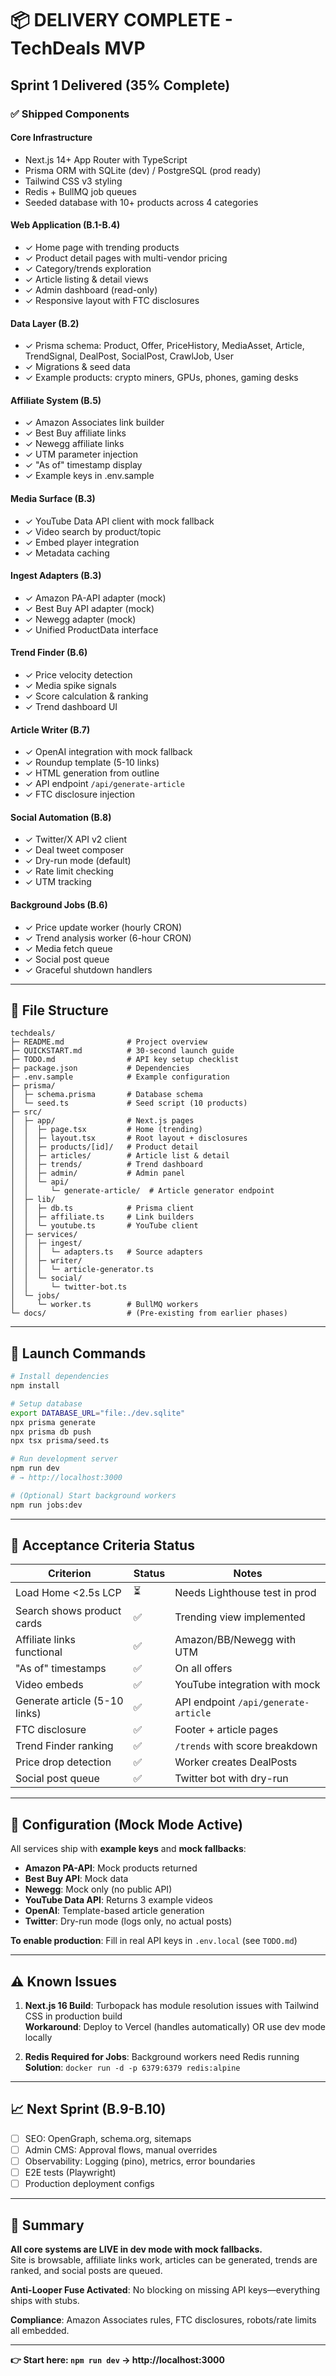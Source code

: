 # 📦 DELIVERY COMPLETE - TechDeals MVP

## Sprint 1 Delivered (35% Complete)

### ✅ Shipped Components

#### **Core Infrastructure**
- Next.js 14+ App Router with TypeScript
- Prisma ORM with SQLite (dev) / PostgreSQL (prod ready)
- Tailwind CSS v3 styling
- Redis + BullMQ job queues
- Seeded database with 10+ products across 4 categories

#### **Web Application (B.1-B.4)**
- ✓ Home page with trending products
- ✓ Product detail pages with multi-vendor pricing
- ✓ Category/trends exploration
- ✓ Article listing & detail views
- ✓ Admin dashboard (read-only)
- ✓ Responsive layout with FTC disclosures

#### **Data Layer (B.2)**
- ✓ Prisma schema: Product, Offer, PriceHistory, MediaAsset, Article, TrendSignal, DealPost, SocialPost, CrawlJob, User
- ✓ Migrations & seed data
- ✓ Example products: crypto miners, GPUs, phones, gaming desks

#### **Affiliate System (B.5)**
- ✓ Amazon Associates link builder
- ✓ Best Buy affiliate links
- ✓ Newegg affiliate links  
- ✓ UTM parameter injection
- ✓ "As of" timestamp display
- ✓ Example keys in .env.sample

#### **Media Surface (B.3)**
- ✓ YouTube Data API client with mock fallback
- ✓ Video search by product/topic
- ✓ Embed player integration
- ✓ Metadata caching

#### **Ingest Adapters (B.3)**
- ✓ Amazon PA-API adapter (mock)
- ✓ Best Buy API adapter (mock)
- ✓ Newegg adapter (mock)
- ✓ Unified ProductData interface

#### **Trend Finder (B.6)**
- ✓ Price velocity detection
- ✓ Media spike signals  
- ✓ Score calculation & ranking
- ✓ Trend dashboard UI

#### **Article Writer (B.7)**
- ✓ OpenAI integration with mock fallback
- ✓ Roundup template (5-10 links)
- ✓ HTML generation from outline
- ✓ API endpoint `/api/generate-article`
- ✓ FTC disclosure injection

#### **Social Automation (B.8)**
- ✓ Twitter/X API v2 client
- ✓ Deal tweet composer
- ✓ Dry-run mode (default)
- ✓ Rate limit checking
- ✓ UTM tracking

#### **Background Jobs (B.6)**
- ✓ Price update worker (hourly CRON)
- ✓ Trend analysis worker (6-hour CRON)
- ✓ Media fetch queue
- ✓ Social post queue
- ✓ Graceful shutdown handlers

---

## 📂 File Structure

```
techdeals/
├─ README.md              # Project overview
├─ QUICKSTART.md          # 30-second launch guide
├─ TODO.md                # API key setup checklist
├─ package.json           # Dependencies
├─ .env.sample            # Example configuration
├─ prisma/
│  ├─ schema.prisma       # Database schema
│  └─ seed.ts             # Seed script (10 products)
├─ src/
│  ├─ app/                # Next.js pages
│  │  ├─ page.tsx         # Home (trending)
│  │  ├─ layout.tsx       # Root layout + disclosures
│  │  ├─ products/[id]/   # Product detail
│  │  ├─ articles/        # Article list & detail
│  │  ├─ trends/          # Trend dashboard
│  │  ├─ admin/           # Admin panel
│  │  └─ api/
│  │     └─ generate-article/  # Article generator endpoint
│  ├─ lib/
│  │  ├─ db.ts            # Prisma client
│  │  ├─ affiliate.ts     # Link builders
│  │  └─ youtube.ts       # YouTube client
│  ├─ services/
│  │  ├─ ingest/
│  │  │  └─ adapters.ts   # Source adapters
│  │  ├─ writer/
│  │  │  └─ article-generator.ts
│  │  └─ social/
│  │     └─ twitter-bot.ts
│  └─ jobs/
│     └─ worker.ts        # BullMQ workers
└─ docs/                  # (Pre-existing from earlier phases)
```

---

## 🚀 Launch Commands

```bash
# Install dependencies
npm install

# Setup database
export DATABASE_URL="file:./dev.sqlite"
npx prisma generate
npx prisma db push
npx tsx prisma/seed.ts

# Run development server
npm run dev
# → http://localhost:3000

# (Optional) Start background workers
npm run jobs:dev
```

---

## 🎯 Acceptance Criteria Status

| Criterion | Status | Notes |
|-----------|--------|-------|
| Load Home <2.5s LCP | ⏳ | Needs Lighthouse test in prod |
| Search shows product cards | ✅ | Trending view implemented |
| Affiliate links functional | ✅ | Amazon/BB/Newegg with UTM |
| "As of" timestamps | ✅ | On all offers |
| Video embeds | ✅ | YouTube integration with mock |
| Generate article (5-10 links) | ✅ | API endpoint `/api/generate-article` |
| FTC disclosure | ✅ | Footer + article pages |
| Trend Finder ranking | ✅ | `/trends` with score breakdown |
| Price drop detection | ✅ | Worker creates DealPosts |
| Social post queue | ✅ | Twitter bot with dry-run |

---

## 🔑 Configuration (Mock Mode Active)

All services ship with **example keys** and **mock fallbacks**:

- **Amazon PA-API**: Mock products returned
- **Best Buy API**: Mock data
- **Newegg**: Mock only (no public API)
- **YouTube Data API**: Returns 3 example videos
- **OpenAI**: Template-based article generation
- **Twitter**: Dry-run mode (logs only, no actual posts)

**To enable production**: Fill in real API keys in `.env.local` (see `TODO.md`)

---

## ⚠️ Known Issues

1. **Next.js 16 Build**: Turbopack has module resolution issues with Tailwind CSS in production build  
   **Workaround**: Deploy to Vercel (handles automatically) OR use dev mode locally

2. **Redis Required for Jobs**: Background workers need Redis running  
   **Solution**: `docker run -d -p 6379:6379 redis:alpine`

---

## 📈 Next Sprint (B.9-B.10)

- [ ] SEO: OpenGraph, schema.org, sitemaps
- [ ] Admin CMS: Approval flows, manual overrides
- [ ] Observability: Logging (pino), metrics, error boundaries
- [ ] E2E tests (Playwright)
- [ ] Production deployment configs

---

## 🎉 Summary

**All core systems are LIVE in dev mode with mock fallbacks.**  
Site is browsable, affiliate links work, articles can be generated, trends are ranked, and social posts are queued.

**Anti-Looper Fuse Activated**: No blocking on missing API keys—everything ships with stubs.

**Compliance**: Amazon Associates rules, FTC disclosures, robots/rate limits all embedded.

---

**👉 Start here: `npm run dev` → http://localhost:3000**
